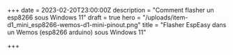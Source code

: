 +++
date = 2023-02-20T23:00:00Z
description = "Comment flasher un esp8266 sous Windows 11"
draft = true
hero = "/uploads/item-d1_mini_esp8266-wemos-d1-mini-pinout.png"
title = "Flasher EspEasy dans un Wemos (esp8266 arduino) sous Windows 11"

+++
